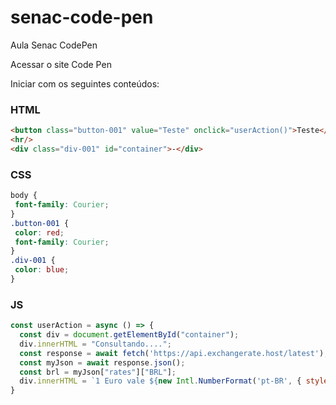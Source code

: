 # senac-code-pen
Aula Senac CodePen

Acessar o site Code Pen

Iniciar com os seguintes conteúdos:

### HTML
```html
<button class="button-001" value="Teste" onclick="userAction()">Teste</button>
<hr/>
<div class="div-001" id="container">-</div>
```

### CSS
 ```css
body {
  font-family: Courier;
}
.button-001 {
  color: red;
  font-family: Courier;
}
.div-001 {
  color: blue;
}
 ```
 
 ### JS
 ```javascript
const userAction = async () => {
   const div = document.getElementById("container");
   div.innerHTML = "Consultando....";
   const response = await fetch('https://api.exchangerate.host/latest');
   const myJson = await response.json(); 
   const brl = myJson["rates"]["BRL"];
   div.innerHTML = `1 Euro vale ${new Intl.NumberFormat('pt-BR', { style: 'currency', currency: 'BRL' }).format(brl)} hoje`; 
}
 ```
